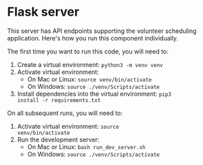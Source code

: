 # Flask server
This server has API endpoints supporting the volunteer scheduling application. Here's how you run this component individually.

The first time you want to run this code, you will need to:
1. Create a virtual environment: <code>python3 -m venv venv</code>
2. Activate virtual environment: 
   * On Mac or Linux: <code>source venv/bin/activate</code>
   * On Windows: <code>source ./venv/Scripts/activate</code>
3. Install dependencies into the virtual environment: <code>pip3 install -r requirements.txt</code>

On all subsequent runs, you will need to:
1. Activate virtual environment: <code>source venv/bin/activate</code>
2. Run the development server:
   * On Mac or Linux: <code>bash run_dev_server.sh</code>
   * On Windows: <code>source ./venv/Scripts/activate</code>